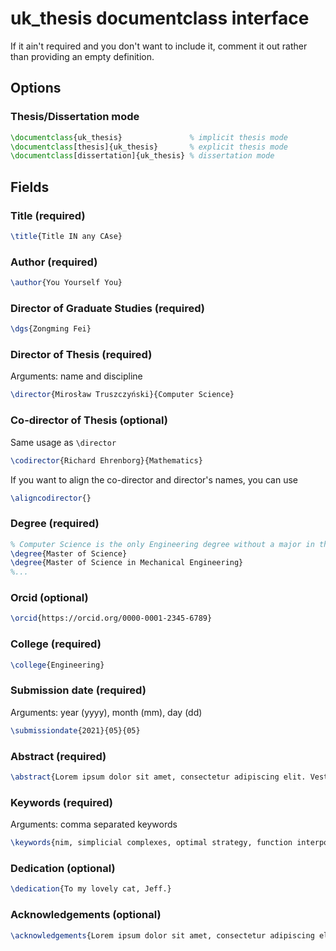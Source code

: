 # uk_thesis documentclass interface

If it ain't required and you don't want to include it, comment it out rather than providing an empty definition.

## Options

### Thesis/Dissertation mode

```latex
\documentclass{uk_thesis}               % implicit thesis mode
\documentclass[thesis]{uk_thesis}       % explicit thesis mode
\documentclass[dissertation]{uk_thesis} % dissertation mode
```

## Fields

### Title (required)

```latex
\title{Title IN any CAse}
```

### Author (required)

```latex
\author{You Yourself You}
```

### Director of Graduate Studies (required)

```latex
\dgs{Zongming Fei}
```

### Director of Thesis (required)

Arguments: name and discipline

```latex
\director{Mirosław Truszczyński}{Computer Science}
```

### Co-director of Thesis (optional)

Same usage as `\director`

```latex
\codirector{Richard Ehrenborg}{Mathematics}
```

If you want to align the co-director and director's names, you can use
```latex
\aligncodirector{}
```

### Degree (required)

```latex
% Computer Science is the only Engineering degree without a major in the name
\degree{Master of Science}
\degree{Master of Science in Mechanical Engineering}
%...
```

### Orcid (optional)

```latex
\orcid{https://orcid.org/0000-0001-2345-6789}
```
### College (required)

```latex
\college{Engineering}
```

### Submission date (required)

Arguments: year (yyyy), month (mm), day (dd)

```latex
\submissiondate{2021}{05}{05}
```

### Abstract (required)

```latex
\abstract{Lorem ipsum dolor sit amet, consectetur adipiscing elit. Vestibulum finibus justo a eros rhoncus condimentum. Vestibulum ornare diam nec ipsum placerat rutrum. Maecenas sodales facilisis massa vel rutrum. Donec in tellus dui. Aliquam gravida faucibus tortor, sit amet faucibus ligula laoreet nec. Quisque id ullamcorper nibh. Nullam sapien mauris, ullamcorper id iaculis vitae, malesuada cursus leo. Donec suscipit metus vitae ante imperdiet, ut aliquet nunc ornare. Praesent pulvinar lorem consequat sagittis imperdiet. In sem nisl, vulputate eu suscipit eget, dapibus id quam. Integer diam odio, feugiat quis auctor sit amet, consequat et sem. Proin feugiat, libero eget tempor bibendum, est magna tempus nisi, eu ullamcorper arcu libero ullamcorper nisl.}
```

### Keywords (required)

Arguments: comma separated keywords
```latex
\keywords{nim, simplicial complexes, optimal strategy, function interpolation}
```

### Dedication (optional)
```latex
\dedication{To my lovely cat, Jeff.}
```

### Acknowledgements (optional)
```latex
\acknowledgements{Lorem ipsum dolor sit amet, consectetur adipiscing elit. Vestibulum finibus justo a eros rhoncus condimentum. Vestibulum ornare diam nec ipsum placerat rutrum. Maecenas sodales facilisis massa vel rutrum. Donec in tellus dui. Aliquam gravida faucibus tortor, sit amet faucibus ligula laoreet nec. Quisque id ullamcorper nibh. Nullam sapien mauris, ullamcorper id iaculis vitae, malesuada cursus leo. Donec suscipit metus vitae ante imperdiet, ut aliquet nunc ornare. Praesent pulvinar lorem consequat sagittis imperdiet. In sem nisl, vulputate eu suscipit eget, dapibus id quam. Integer diam odio, feugiat quis auctor sit amet, consequat et sem. Proin feugiat, libero eget tempor bibendum, est magna tempus nisi, eu ullamcorper arcu libero ullamcorper nisl.}
```

